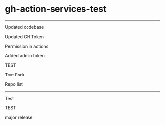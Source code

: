 # gh-action-services-test

---

Updated codebase

Updated GH Token

Permission in actions

Added admin token


TEST

Test Fork

Repo list

---








Test

TEST

major release
